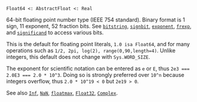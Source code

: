 ```
Float64 <: AbstractFloat <: Real
```

64-bit floating point number type (IEEE 754 standard). Binary format is 1 sign, 11 exponent, 52 fraction bits. See [`bitstring`](@ref), [`signbit`](@ref), [`exponent`](@ref), [`frexp`](@ref), and [`significand`](@ref) to access various bits.

This is the default for floating point literals, `1.0 isa Float64`, and for many operations such as `1/2, 2pi, log(2), range(0,90,length=4)`. Unlike integers, this default does not change with `Sys.WORD_SIZE`.

The exponent for scientific notation can be entered as `e` or `E`, thus `2e3 === 2.0E3 === 2.0 * 10^3`. Doing so is strongly preferred over `10^n` because integers overflow, thus `2.0 * 10^19 < 0` but `2e19 > 0`.

See also [`Inf`](@ref), [`NaN`](@ref), [`floatmax`](@ref), [`Float32`](@ref), [`Complex`](@ref).
